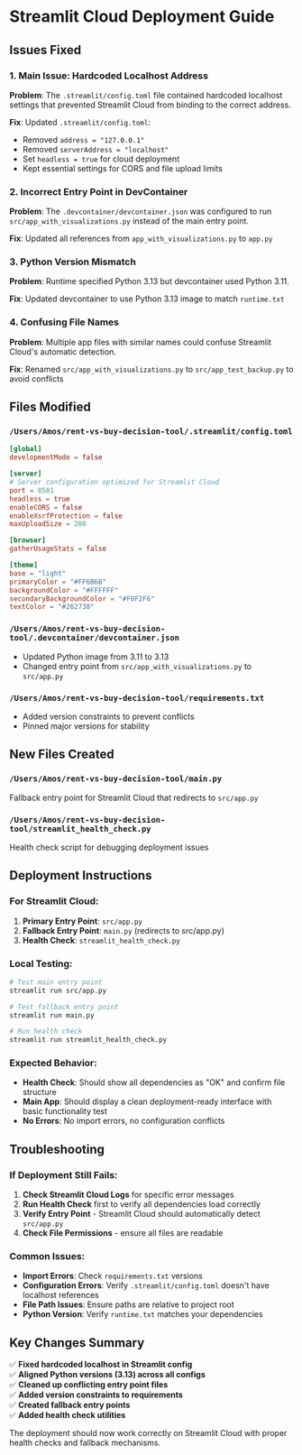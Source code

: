# Streamlit Cloud Deployment Guide

## Issues Fixed

### 1. **Main Issue: Hardcoded Localhost Address**
**Problem**: The `.streamlit/config.toml` file contained hardcoded localhost settings that prevented Streamlit Cloud from binding to the correct address.

**Fix**: Updated `.streamlit/config.toml`:
- Removed `address = "127.0.0.1"` 
- Removed `serverAddress = "localhost"`
- Set `headless = true` for cloud deployment
- Kept essential settings for CORS and file upload limits

### 2. **Incorrect Entry Point in DevContainer**
**Problem**: The `.devcontainer/devcontainer.json` was configured to run `src/app_with_visualizations.py` instead of the main entry point.

**Fix**: Updated all references from `app_with_visualizations.py` to `app.py`

### 3. **Python Version Mismatch**
**Problem**: Runtime specified Python 3.13 but devcontainer used Python 3.11.

**Fix**: Updated devcontainer to use Python 3.13 image to match `runtime.txt`

### 4. **Confusing File Names**
**Problem**: Multiple app files with similar names could confuse Streamlit Cloud's automatic detection.

**Fix**: Renamed `src/app_with_visualizations.py` to `src/app_test_backup.py` to avoid conflicts

## Files Modified

### `/Users/Amos/rent-vs-buy-decision-tool/.streamlit/config.toml`
```toml
[global]
developmentMode = false

[server]
# Server configuration optimized for Streamlit Cloud
port = 8501
headless = true
enableCORS = false
enableXsrfProtection = false
maxUploadSize = 200

[browser]
gatherUsageStats = false

[theme]
base = "light"
primaryColor = "#FF6B6B"
backgroundColor = "#FFFFFF"
secondaryBackgroundColor = "#F0F2F6"
textColor = "#262730"
```

### `/Users/Amos/rent-vs-buy-decision-tool/.devcontainer/devcontainer.json`
- Updated Python image from 3.11 to 3.13
- Changed entry point from `src/app_with_visualizations.py` to `src/app.py`

### `/Users/Amos/rent-vs-buy-decision-tool/requirements.txt`
- Added version constraints to prevent conflicts
- Pinned major versions for stability

## New Files Created

### `/Users/Amos/rent-vs-buy-decision-tool/main.py`
Fallback entry point for Streamlit Cloud that redirects to `src/app.py`

### `/Users/Amos/rent-vs-buy-decision-tool/streamlit_health_check.py`
Health check script for debugging deployment issues

## Deployment Instructions

### For Streamlit Cloud:

1. **Primary Entry Point**: `src/app.py`
2. **Fallback Entry Point**: `main.py` (redirects to src/app.py)
3. **Health Check**: `streamlit_health_check.py`

### Local Testing:
```bash
# Test main entry point
streamlit run src/app.py

# Test fallback entry point  
streamlit run main.py

# Run health check
streamlit run streamlit_health_check.py
```

### Expected Behavior:
- **Health Check**: Should show all dependencies as "OK" and confirm file structure
- **Main App**: Should display a clean deployment-ready interface with basic functionality test
- **No Errors**: No import errors, no configuration conflicts

## Troubleshooting

### If Deployment Still Fails:

1. **Check Streamlit Cloud Logs** for specific error messages
2. **Run Health Check** first to verify all dependencies load correctly
3. **Verify Entry Point** - Streamlit Cloud should automatically detect `src/app.py`
4. **Check File Permissions** - ensure all files are readable

### Common Issues:
- **Import Errors**: Check `requirements.txt` versions
- **Configuration Errors**: Verify `.streamlit/config.toml` doesn't have localhost references  
- **File Path Issues**: Ensure paths are relative to project root
- **Python Version**: Verify `runtime.txt` matches your dependencies

## Key Changes Summary

✅ **Fixed hardcoded localhost in Streamlit config**  
✅ **Aligned Python versions (3.13) across all configs**  
✅ **Cleaned up conflicting entry point files**  
✅ **Added version constraints to requirements**  
✅ **Created fallback entry points**  
✅ **Added health check utilities**

The deployment should now work correctly on Streamlit Cloud with proper health checks and fallback mechanisms.